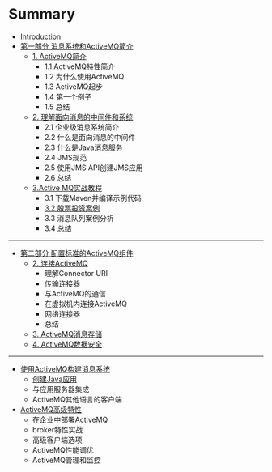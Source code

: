# Summary

* [Introduction](README.md)
* [第一部分  消息系统和ActiveMQ简介](chapter1.md)
    * [1. ActiveMQ简介](activemq简介.md)
        * 1.1 ActiveMQ特性简介
        * 1.2 为什么使用ActiveMQ
        * 1.3 ActiveMQ起步
        * 1.4 第一个例子
        * 1.5 总结
    * [2. 理解面向消息的中间件和系统](理解面向消息的中间件和系统.md)
        * 2.1 企业级消息系统简介
        * 2.2 什么是面向消息的中间件
        * 2.3 什么是Java消息服务
        * 2.4 JMS规范
        * 2.5 使用JMS API创建JMS应用
        * 2.6 总结
    * [3.Active MQ实战教程](3active-mq实战教程.md)
        * 3.1 下载Maven并编译示例代码
        * [3.2 股票投资案例](31-股票投资案例.md)
        * 3.3 消息队列案例分析
        * 3.4 总结

-----
* [第二部分 配置标准的ActiveMQ组件](第二部分-配置标准的activemq组件.md)
    * [2. 连接ActiveMQ](连接ActiveMQ.md)
        * 理解Connector URI
        * 传输连接器
        * 与ActiveMQ的通信
        * 在虚拟机内连接ActiveMQ
        * 网络连接器
        * 总结
    * [3. ActiveMQ消息存储](activemq消息存储.md)
    * [4. ActiveMQ数据安全](ActiveMQ数据安全.md)

-----
* [使用ActiveMQ构建消息系统](使用activemq构建消息系统.md)
    * [创建Java应用](创建java应用.md)
    * 与应用服务器集成
    * ActiveMQ其他语言的客户端
* [ActiveMQ高级特性](ActiveMQ高级特性.md)
    * 在企业中部署ActiveMQ
    * broker特性实战
    * 高级客户端选项
    * ActiveMQ性能调优
    * ActiveMQ管理和监控

